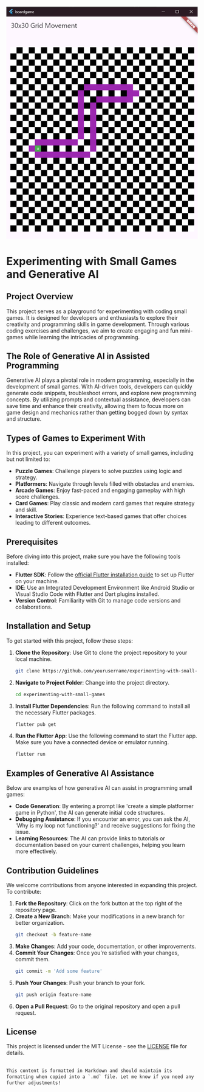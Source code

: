 ![Alt text](images/boardgame_screen001.png)

# Experimenting with Small Games and Generative AI

## Project Overview

This project serves as a playground for experimenting with coding small games. It is designed for developers and enthusiasts to explore their creativity and programming skills in game development. Through various coding exercises and challenges, we aim to create engaging and fun mini-games while learning the intricacies of programming.

## The Role of Generative AI in Assisted Programming

Generative AI plays a pivotal role in modern programming, especially in the development of small games. With AI-driven tools, developers can quickly generate code snippets, troubleshoot errors, and explore new programming concepts. By utilizing prompts and contextual assistance, developers can save time and enhance their creativity, allowing them to focus more on game design and mechanics rather than getting bogged down by syntax and structure.

## Types of Games to Experiment With

In this project, you can experiment with a variety of small games, including but not limited to:
- **Puzzle Games**: Challenge players to solve puzzles using logic and strategy.
- **Platformers**: Navigate through levels filled with obstacles and enemies.
- **Arcade Games**: Enjoy fast-paced and engaging gameplay with high score challenges.
- **Card Games**: Play classic and modern card games that require strategy and skill.
- **Interactive Stories**: Experience text-based games that offer choices leading to different outcomes.

## Prerequisites

Before diving into this project, make sure you have the following tools installed:
- **Flutter SDK**: Follow the [official Flutter installation guide](https://flutter.dev/docs/get-started/install) to set up Flutter on your machine.
- **IDE**: Use an Integrated Development Environment like Android Studio or Visual Studio Code with Flutter and Dart plugins installed.
- **Version Control**: Familiarity with Git to manage code versions and collaborations.

## Installation and Setup

To get started with this project, follow these steps:

1. **Clone the Repository**: Use Git to clone the project repository to your local machine.
   ```bash
   git clone https://github.com/yourusername/experimenting-with-small-games.git
   ```

2. **Navigate to Project Folder**: Change into the project directory.
   ```bash
   cd experimenting-with-small-games
   ```

3. **Install Flutter Dependencies**: Run the following command to install all the necessary Flutter packages.
   ```bash
   flutter pub get
   ```

4. **Run the Flutter App**: Use the following command to start the Flutter app. Make sure you have a connected device or emulator running.
   ```bash
   flutter run
   ```

## Examples of Generative AI Assistance

Below are examples of how generative AI can assist in programming small games:
- **Code Generation**: By entering a prompt like 'create a simple platformer game in Python', the AI can generate initial code structures.
- **Debugging Assistance**: If you encounter an error, you can ask the AI, 'Why is my loop not functioning?' and receive suggestions for fixing the issue.
- **Learning Resources**: The AI can provide links to tutorials or documentation based on your current challenges, helping you learn more effectively.

## Contribution Guidelines

We welcome contributions from anyone interested in expanding this project. To contribute:
1. **Fork the Repository**: Click on the fork button at the top right of the repository page.
2. **Create a New Branch**: Make your modifications in a new branch for better organization.
   ```bash
   git checkout -b feature-name
   ```
3. **Make Changes**: Add your code, documentation, or other improvements.
4. **Commit Your Changes**: Once you're satisfied with your changes, commit them.
   ```bash
   git commit -m 'Add some feature'
   ```
5. **Push Your Changes**: Push your branch to your fork.
   ```bash
   git push origin feature-name
   ```
6. **Open a Pull Request**: Go to the original repository and open a pull request.

## License

This project is licensed under the MIT License - see the [LICENSE](LICENSE) file for details.
```

This content is formatted in Markdown and should maintain its formatting when copied into a `.md` file. Let me know if you need any further adjustments!
